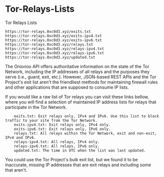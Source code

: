 # Tor-Relays-Lists
Tor Relays Lists

```
https://tor-relays.0xc0d3.xyz/exits.txt
https://tor-relays.0xc0d3.xyz/exits-ipv4.txt
https://tor-relays.0xc0d3.xyz/exits-ipv6.txt
https://tor-relays.0xc0d3.xyz/relays.txt
https://tor-relays.0xc0d3.xyz/relays-ipv4.txt
https://tor-relays.0xc0d3.xyz/relays-ipv6.txt
https://tor-relays.0xc0d3.xyz/updated.txt
```

The Onionoo API offers authoritative information on the state of the Tor Network, including the IP addresses of all relays and the purposes they serve (i.e., guard, exit, etc.). However, JSON-based REST APIs and the Tor Project's exit list aren't the friendliest methods for maintaining firewall rules and other applications that are supposed to consume IP lists.

If you would like a raw list of Tor relays you can visit these links bellow, where you will find a selection of maintained IP address lists for relays that participate in the Tor Network.

```
    exits.txt: Exit relays only, IPv4 and IPv6. Use this list to block traffic to your site from the Tor Network.
    exits-ipv4.txt: Exit relays only, IPv4 only.
    exits-ipv6.txt: Exit relays only, IPv6 only.
    relays.txt: All relays within the Tor Network, exit and non-exit, IPv4 and IPv6.
    relays-ipv4.txt: All relays, IPv4 only.
    relays-ipv6.txt: All relays, IPv6 only.
    updated.txt: The time in UTC when the list was last updated.
```

You could use the Tor Project's bulk exit list, but we found it to be inaccurate, missing IP addresses that are exit relays and including some that aren't.
